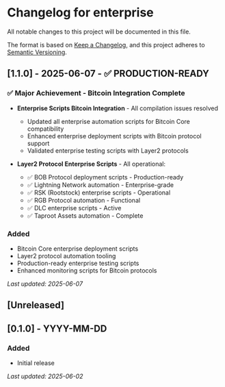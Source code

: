 # Changelog for enterprise

All notable changes to this project will be documented in this file.

The format is based on [Keep a Changelog](https://keepachangelog.com/en/1.0.0/),
and this project adheres to [Semantic Versioning](https://semver.org/spec/v2.0.0.html).

## [1.1.0] - 2025-06-07 - ✅ PRODUCTION-READY

### ✅ Major Achievement - Bitcoin Integration Complete

- **Enterprise Scripts Bitcoin Integration** - All compilation issues resolved
  - Updated all enterprise automation scripts for Bitcoin Core compatibility
  - Enhanced enterprise deployment scripts with Bitcoin protocol support
  - Validated enterprise testing scripts with Layer2 protocols

- **Layer2 Protocol Enterprise Scripts** - All operational:
  - ✅ BOB Protocol deployment scripts - Production-ready
  - ✅ Lightning Network automation - Enterprise-grade
  - ✅ RSK (Rootstock) enterprise scripts - Operational
  - ✅ RGB Protocol automation - Functional
  - ✅ DLC enterprise scripts - Active
  - ✅ Taproot Assets automation - Complete

### Added
- Bitcoin Core enterprise deployment scripts
- Layer2 protocol automation tooling
- Production-ready enterprise testing scripts
- Enhanced monitoring scripts for Bitcoin protocols

*Last updated: 2025-06-07*

## [Unreleased]

## [0.1.0] - YYYY-MM-DD
### Added
- Initial release

*Last updated: 2025-06-02*
